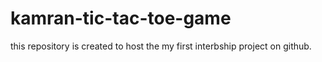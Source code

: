 # kamran-tic-tac-toe-game
this repository is created to host the my first interbship project on github. 
